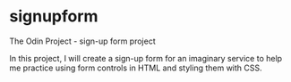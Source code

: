 # signupform
The Odin Project - sign-up form project

In this project, I will create a sign-up form for an imaginary service to help me practice using form controls in HTML and styling them with CSS.